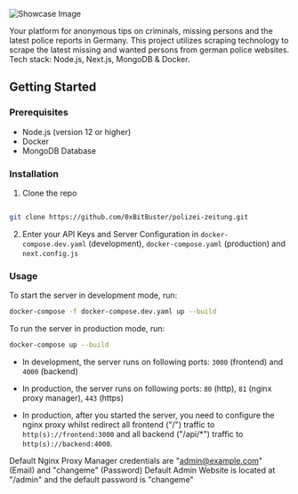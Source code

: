 ![Showcase Image](https://i.ibb.co/gb20Xk0/Screenshot-2024-04-20-073408.png)

Your platform for anonymous tips on criminals, missing persons and the latest police reports in Germany. This project utilizes scraping technology to scrape the latest missing and wanted persons from german police websites. Tech stack: Node.js, Next.js, MongoDB & Docker.

## Getting Started
### Prerequisites

- Node.js (version 12 or higher)
- Docker
- MongoDB Database

### Installation
1. Clone the repo

```sh

git clone https://github.com/0xBitBuster/polizei-zeitung.git

```

2. Enter your API Keys and Server Configuration in `docker-compose.dev.yaml` (development), `docker-compose.yaml` (production) and `next.config.js`


### Usage
To start the server in development mode, run:
```bash
docker-compose -f docker-compose.dev.yaml up --build
```
To run the server in production mode, run:
```bash
docker-compose up --build
```

* In development, the server runs on following ports: `3000` (frontend) and `4000` (backend)

* In production, the server runs on following ports: `80` (http), `81` (nginx proxy manager), `443` (https)

* In production, after you started the server, you need to configure the nginx proxy whilst redirect all frontend ("/") traffic to `http(s)://frontend:3000` and all backend ("/api/*") traffic to `http(s)://backend:4000`. 

Default Nginx Proxy Manager credentials are "admin@example.com" (Email) and "changeme" (Password)
Default Admin Website is located at "/admin" and the default password is "changeme"

